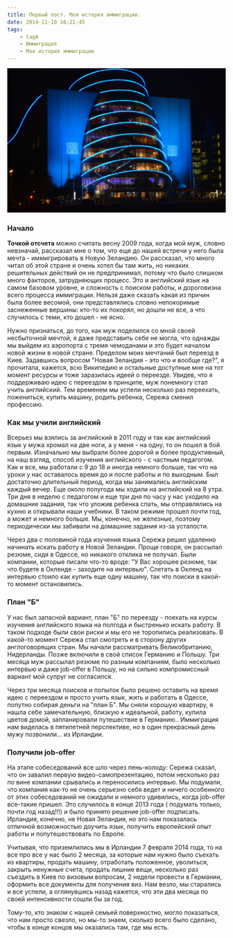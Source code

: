 ```yaml
---
title: Первый пост. Моя история иммиграции.
date: 2014-11-10 16:21:45
tags:
    - tagA
    - Иммиграция
    - Моя история иммиграции
---
```


![](./piervyi-post-moia-istoriia-immighratsii/DSC_01151.JPG)
### Начало
**Точкой отсчета** можно считать весну 2009 года, когда мой муж, словно невзначай, рассказал мне о том, что еще до нашей встречи у него была мечта - иммигрировать в Новую Зеландию. Он рассказал, что много читал об этой стране и очень хотел бы там жить, но никаких решительных действий он не предпринимал, потому что было слишком много факторов, затрудняющих процесс. Это и английский язык на самом базовом уровне, и сложность с поиском работы, и дороговизна всего процесса иммиграции. Нельзя даже сказать какая из причин была более весомой, они представлялись словно непокоримые заснеженные вершины: кто-то их покорял, но дошли не все, а что случилось с теми, кто дошел - не ясно. 
<!-- more -->
Нужно признаться, до того, как муж поделился со мной своей несбыточной мечтой, я даже представить себе не могла, что однажды мы выйдем из аэропорта с тремя чемоданами и это будет началом новой жизни в новой стране. Пределом моих мечтаний был переезд в Киев. Задавшись вопросом "Новая Зеландия - это что и вообще где?", я прочитала, кажется, всю Википедию и остальные доступные мне на тот момент ресурсы и тоже заразилась идеей о переезде.
Увидев, что я поддерживаю идею с переездом в принципе, муж понемногу стал учить английский. Тем временем мы успели несколько раз переехать, пожениться, купить машину, родить ребенка, Сережа сменил профессию. 

### Как мы учили английский
Всерьез мы взялись за английский в 2011 году и так как английский язык у мужа хромал на две ноги, а у меня - на одну, то он пошел в бой первым. Изначально мы выбрали более дорогой и более продуктивный, на наш взгляд, способ изучения английского - с частным педагогом. Как и все, мы работали с 9 до 18 и иногда немного больше, так что на уроки у нас оставалось время до и после работы и по выходным. Был достаточно длительный период, когда мы занимались английским каждый вечер. Еще около полугода мы ходили на английский на 8 утра. Три дня в неделю с педагогом и еще три дня по часу у нас уходило на домашние задания, так что уложив ребенка спать, мы отправлялись на кухню и открывали наши учебники. В таком режиме прошел почти год, а может и немного больше. Мы, конечно, не железные, поэтому периодически мы забивали на домашние задания из-за усталости. 

Через два с половиной года изучения языка Сережа решил удаленно начинать искать работу в Новой Зеландии. Проще говоря, он рассылал резюме, сидя в Одессе, но никакого отклика не получал. Были компании, которые писали что-то вроде: "У Вас хорошее резюме, так что будете в Окленде - заходите на интервью".  Слетать в Окленд на интервью стоило как купить еще одну машину, так что поиски в какой-то момент остановились.
### План "Б"
У нас был запасной вариант, план "Б" по переезду - поехать на курсы изучения английского языка на полгода и быстренько искать работу. В таком подходе были свои риски и мы его не торопились реализовать.
В какой-то момент Сережа стал смотреть и в сторону других англоговорящих стран. Мы начали рассматривать Великобританию, Нидерланды. Позже включили в свой список  Германию и Польшу. Три месяца муж рассылал резюме по разным компаниям, было несколько интервью и даже job-offer в Польшу, но на сильно компромиссный вариант мой супруг не согласился.

Через три месяца поисков и попыток было решено оставить на время идею с переездом и просто учить язык, жить и работать в Одессе, попутно собирая деньги на "план Б". Мы сняли хорошую квартиру, я нашла себе замечательную, близкую к идеальной, работу, купила цветов домой, запланировали путешествие в Германию..  Иммиграция нам виделась в пятилетней перспективе, но в один прекрасный день мужу позвонили... из Ирландии. 
### Получили job-offer
На этапе собеседований все шло через пень-колоду: Сережа сказал, что он завалил первую видео-самопрезентацию, потом несколько раз по вине компании срывались и переносились интервью. Мы подумали, что компания как-то не очень серьезно себя ведет и ничего особенного от этих собеседований не ожидали и немного удивились, когда job-offer все-такие пришел. Это случилось в конце 2013 года ( подумать только, почти год назад!!!)  и было принято решение job-offer подписать. Ирландия, конечно, не Новая Зеландия, но это нам показалась отличной возможностью доучить язык, получить европейский опыт работы и попутешествовать по Европе.

Учитывая, что приземлились мы в Ирландии 7 февраля 2014 года, то на все про все у нас было 2 месяца, за которые нам нужно было съехать из квартиры, продать машину, отработать положенное, уволиться, закрыть ненужные счета, продать лишние вещи, несколько раз съездить в Киев по визовым вопросам, 2 недели провести в Германии, оформить все документы для получения виз. Нам везло, мы старались и все успели, а оглянувшись назад кажется, что эти два месяца по своей интенсивности сошли бы за год. 

Тому-то, кто знаком с нашей семьей поверхностно, могло показаться, что нам просто свезло, но мы-то знаем, сколько всего было сделано, чтобы в конце концов мы оказались там, где мы есть.
